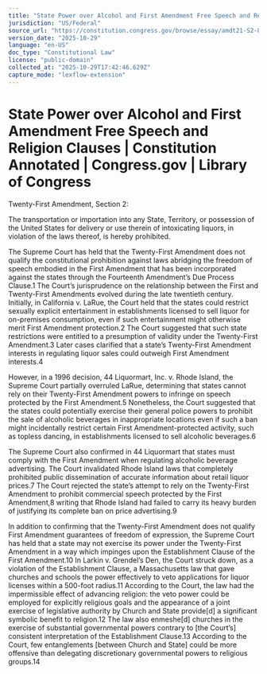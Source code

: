 ```yaml
---
title: "State Power over Alcohol and First Amendment Free Speech and Religion Clauses | Constitution Annotated | Congress.gov | Library of Congress"
jurisdiction: "US/Federal"
source_url: "https://constitution.congress.gov/browse/essay/amdt21-S2-8/ALDE_00013867/['First']"
version_date: "2025-10-29"
language: "en-US"
doc_type: "Constitutional Law"
license: "public-domain"
collected_at: "2025-10-29T17:42:46.629Z"
capture_mode: "lexflow-extension"
---
```


# State Power over Alcohol and First Amendment Free Speech and Religion Clauses | Constitution Annotated | Congress.gov | Library of Congress

Twenty-First Amendment, Section 2:

The transportation or importation into any State, Territory, or possession of the United States for delivery or use therein of intoxicating liquors, in violation of the laws thereof, is hereby prohibited.

The Supreme Court has held that the Twenty-First Amendment does not qualify the constitutional prohibition against laws abridging the freedom of speech embodied in the First Amendment that has been incorporated against the states through the Fourteenth Amendment’s Due Process Clause.1 The Court’s jurisprudence on the relationship between the First and Twenty-First Amendments evolved during the late twentieth century. Initially, in California v. LaRue, the Court held that the states could restrict sexually explicit entertainment in establishments licensed to sell liquor for on-premises consumption, even if such entertainment might otherwise merit First Amendment protection.2 The Court suggested that such state restrictions were entitled to a presumption of validity under the Twenty-First Amendment.3 Later cases clarified that a state’s Twenty-First Amendment interests in regulating liquor sales could outweigh First Amendment interests.4

However, in a 1996 decision, 44 Liquormart, Inc. v. Rhode Island, the Supreme Court partially overruled LaRue, determining that states cannot rely on their Twenty-First Amendment powers to infringe on speech protected by the First Amendment.5 Nonetheless, the Court suggested that the states could potentially exercise their general police powers to prohibit the sale of alcoholic beverages in inappropriate locations even if such a ban might incidentally restrict certain First Amendment-protected activity, such as topless dancing, in establishments licensed to sell alcoholic beverages.6

The Supreme Court also confirmed in 44 Liquormart that states must comply with the First Amendment when regulating alcoholic beverage advertising. The Court invalidated Rhode Island laws that completely prohibited public dissemination of accurate information about retail liquor prices.7 The Court rejected the state’s attempt to rely on the Twenty-First Amendment to prohibit commercial speech protected by the First Amendment,8 writing that Rhode Island had failed to carry its heavy burden of justifying its complete ban on price advertising.9

In addition to confirming that the Twenty-First Amendment does not qualify First Amendment guarantees of freedom of expression, the Supreme Court has held that a state may not exercise its power under the Twenty-First Amendment in a way which impinges upon the Establishment Clause of the First Amendment.10 In Larkin v. Grendel’s Den, the Court struck down, as a violation of the Establishment Clause, a Massachusetts law that gave churches and schools the power effectively to veto applications for liquor licenses within a 500-foot radius.11 According to the Court, the law had the impermissible effect of advancing religion: the veto power could be employed for explicitly religious goals and the appearance of a joint exercise of legislative authority by Church and State provide[d] a significant symbolic benefit to religion.12 The law also enmeshe[d] churches in the exercise of substantial governmental powers contrary to [the Court’s] consistent interpretation of the Establishment Clause.13 According to the Court, few entanglements [between Church and State] could be more offensive than delegating discretionary governmental powers to religious groups.14